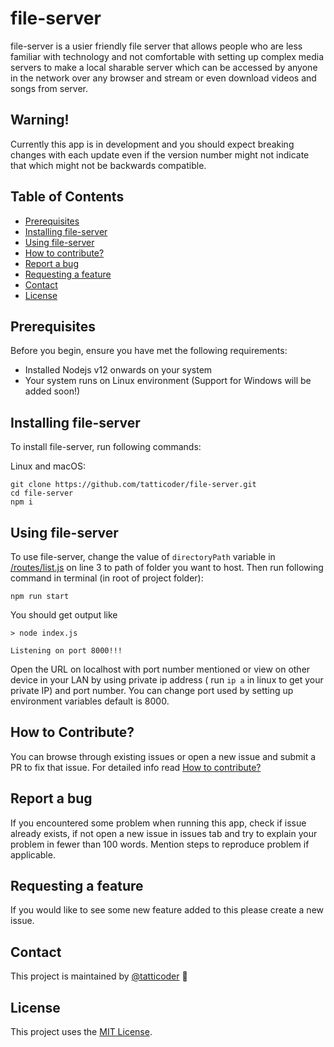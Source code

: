 # file-server

file-server is a usier friendly file server that allows people who are less familiar with technology and not comfortable with setting up complex media servers to make a local sharable server which can be accessed by anyone in the network over any browser and stream or even download videos and songs from server.

## Warning!
Currently this app is in development and you should expect breaking changes with each update even if the version number might not indicate that which might not be backwards compatible.

## Table of Contents
- [Prerequisites](#Prerequisites)
- [Installing file-server](#Installing-file-server)
- [Using file-server](#Using-file-server)
- [How to contribute?](#How-to-contribute)
- [Report a bug](#Report-a-bug)
- [Requesting a feature](#Requesting-a-feature)
- [Contact](#Contact)
- [License](#License)

## Prerequisites

Before you begin, ensure you have met the following requirements:
* Installed Nodejs v12 onwards on your system
* Your system runs on Linux environment (Support for Windows will be added soon!)

## Installing file-server

To install file-server, run following commands:

Linux and macOS:
```
git clone https://github.com/tatticoder/file-server.git
cd file-server
npm i
```
## Using file-server

To use file-server, change the value of `directoryPath` variable in [/routes/list.js](./routes/list.js) on line 3 to path of folder you want to host.
Then run following command in terminal (in root of project folder):
```
npm run start
```
You should get output like
```
> node index.js

Listening on port 8000!!!
```
Open the URL on localhost with port number mentioned or view on other device in your LAN by using private ip address ( run `ip a` in linux to get your private IP) and port number. You can change port used by setting up environment variables default is 8000.

## How to Contribute?
You can browse through existing issues or open a new issue  and submit a PR to fix that issue.
For detailed info read [How to contribute?](./CONTRIBUTING.md)

## Report a bug
If you encountered some problem when running this app, check if issue already exists, if not open a new issue in issues tab and try to explain your problem in fewer than 100 words. Mention steps to reproduce problem if applicable. 

## Requesting a feature
If you would like to see some new feature added to this please create a new issue.

## Contact

This project is maintained by [@tatticoder](https://github.com/tatticoder) 🐛

## License

This project uses the [MIT License](./LICENSE).
